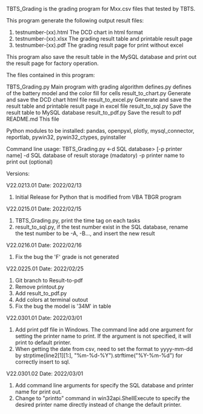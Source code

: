TBTS_Grading is the grading program for Mxx.csv files that tested by TBTS.

This program generate the following output result files:
  1. testnumber-(xx).html    The DCD chart in html format
  2. testnumber-(xx).xlsx    The grading result table and printable result page
  3. testnumber-(xx).pdf     The grading result page for print without excel   

This program also save the result table in the MySQL database and print out
the result page for factory operation.

The files contained in this program:

TBTS_Grading.py     Main program with grading algorithm
defines.py          defines of the battery model and the color fill for cells
result_to_chart.py  Generate and save the DCD chart html file
result_to_excel.py  Generate and save the result table and printable result
                    page in excel file 
result_to_sql.py    Save the result table to MySQL database
result_to_pdf.py    Save the result to pdf
README.md           This file

Python modules to be installed:
pandas, openpyxl, plotly, mysql_connector, reportlab, pywin32, pywin32_ctypes, 
pyinstaller

Command line usage:
TBTS_Grading.py <-d SQL database> [-p printer name]
-d    SQL database of result storage (madatory)
-p    printer name to print out (optional)


Versions:

V22.0213.01
Date: 2022/02/13
 1. Initial Release for Python that is modified from VBA TBGR program

V22.0215.01
Date: 2022/02/15
 1. TBTS_Grading.py, print the time tag on each tasks
 2. result_to_sql.py, if the test number exist in the SQL database, rename the
    test number to be -A, -B..., and insert the new result

V22.0216.01
Date: 2022/02/16
 1. Fix the bug the 'F' grade is not generated

V22.0225.01
Date: 2022/02/25
 1. Git branch to Result-to-pdf
 2. Remove printout.py
 3. Add result_to_pdf.py
 4. Add colors at terminal outout
 5. Fix the bug the model is '34M' in table

V22.0301.01
Date: 2022/03/01
 1. Add print pdf file in Windows. The command line add one argument for
    setting the printer name to print. If the argument is not specified, 
    it will print to default printer.
 2. When getting the date from csv, need to set the format to yyyy-mm-dd
    by strptime(line2[1][1:], "%m-%d-%Y").strftime("%Y-%m-%d") for correctly
    insert to sql.

V22.0301.02
Date: 2022/03/01
 1. Add command line arguments for specify the SQL database and printer name 
    for print out.
 2. Change to "printto" command in win32api.ShellExecute to specify the 
    desired printer name directly instead of change the default printer.
